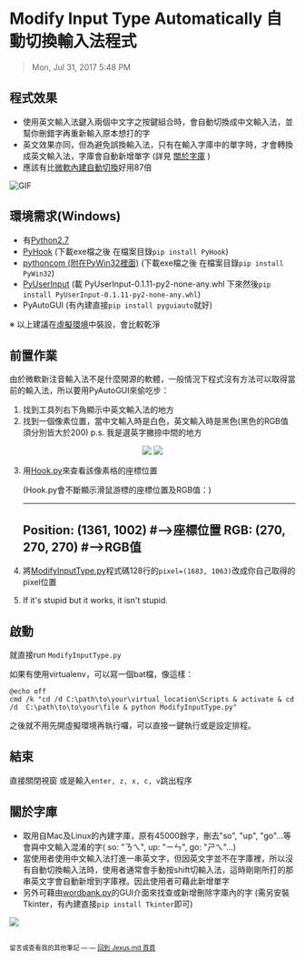 Modify Input Type Automatically 自動切換輸入法程式
===

> Mon, Jul 31, 2017 5:48 PM


## 程式效果
- 使用英文輸入法鍵入兩個中文字之按鍵組合時，會自動切換成中文輸入法，並幫你刪錯字再重新輸入原本想打的字
- 英文效果亦同，但為避免誤換輸入法，只有在輸入字庫中的單字時，才會轉換成英文輸入法，字庫會自動新增單字 (詳見 [關於字庫](https://hackmd.io/JwMwpgzAhgRgxgRgLTCgDjEgLGgrBJKKONJEABgXJgHYaAmANmGHKA==?both#關於字庫) )
- 應該有比[微軟內建自動切換](https://answers.microsoft.com/zh-hant/windows/forum/windows_10-ime/windows-10/cda818ad-1081-4165-89cd-6d43349c4b9a)好用87倍
<!--
(內建是只要輸入沒有對應合法中文就直接跳成英文QQ)
-->

![GIF](http://i.imgur.com/s8SDrcZ.gif)
## 環境需求(Windows)
- 有[Python2.7](https://www.python.org/downloads/)
- [PyHook](https://pypi.python.org/pypi/pyHook)
(下載exe檔之後 在檔案目錄`pip install PyHook`)
- [pythoncom (附在PyWin32裡面)](https://pypi.python.org/pypi/pywin32)
(下載exe檔之後 在檔案目錄`pip install PyWin32`)
- [PyUserInput](https://pypi.python.org/pypi/PyUserInput/)
(載 PyUserInput-0.1.11-py2-none-any.whl 下來然後`pip install PyUserInput-0.1.11-py2-none-any.whl`)
- PyAutoGUI
(有內建直接`pip install pyguiauto`就好)

※ 以上建議在[虛擬環境](https://www.openfoundry.org/tw/tech-column/8516-pythons-virtual-environment-and-multi-version-programming-tools-virtualenv-and-pythonbrew)中裝設，會比較乾淨

## 前置作業
由於微軟新注音輸入法不是什麼開源的軟體，一般情況下程式沒有方法可以取得當前的輸入法，所以要用PyAutoGUI來偷吃步：

1. 找到工具列右下角顯示中英文輸入法的地方
2. 找到一個像素位置，當中文輸入時是白色，英文輸入時是黑色(黑色的RGB值須分別皆大於200)
p.s. 我是選英字撇捺中間的地方

<center class="half">
<img src="https://i.imgur.com/S4X7hl3.png">
<img src="https://i.imgur.com/Sj8buTE.png">
</center>

3. 用[Hook.py]()來查看該像素格的座標位置

    (Hook.py會不斷顯示滑鼠游標的座標位置及RGB值：)

    ---
    Position: (1361, 1002) #-->座標位置
    RGB: (270, 270, 270)   #-->RGB值
    ---

4. 將[ModifyInputType.py]()程式碼128行的`pixel=(1683, 1063)`改成你自己取得的pixel位置
5. If it's stupid but it works, it isn't stupid.

## 啟動
就直接run `ModifyInputType.py`

如果有使用virtualenv，可以寫一個bat檔，像這樣：
```dockerfile=
@echo off
cmd /k "cd /d C:\path\to\your\virtual_location\Scripts & activate & cd /d  C:\path\to\to\your\file & python ModifyInputType.py"
```
之後就不用先開虛擬環境再執行囉，可以直接一鍵執行或是設定排程。

## 結束

直接關閉視窗
或是輸入`enter, z, x, c, v`跳出程序

## 關於字庫
- 取用自Mac及Linux的內建字庫，原有45000餘字，刪去"so", "up", "go"...等會與中文輸入混淆的字( so: "ㄋㄟ", up: "ㄧㄣ", go: "ㄕㄟ"...)
- 當使用者使用中文輸入法打進一串英文字，但因英文字並不在字庫裡，所以沒有自動切換輸入法時，使用者通常會手動按shift切輸入法，這時剛剛所打的那串英文字會自動新增到字庫裡。因此使用者可藉此新增單字
- 另外可藉由[wordbank.py]()的GUI介面來找查或新增刪除字庫內的字 (需另安裝Tkinter，有內建直接`pip install Tkinter`即可)

![](http://i.imgur.com/mxGEGIZ.gif)


## 
<p><div style="font-size:0.8em">留言或查看我的其他筆記 — — <a href="https://hackmd.io/s/S1IUbxcUW">回到 Jexus.md 首頁</a></div></p>
